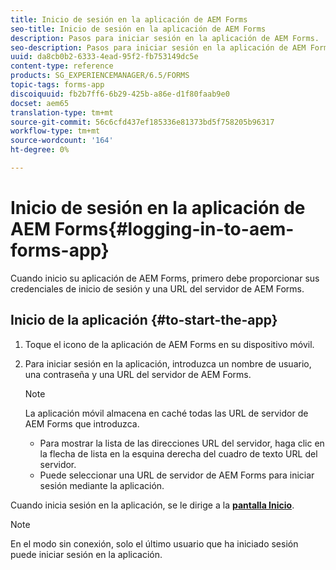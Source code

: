 ```yaml
---
title: Inicio de sesión en la aplicación de AEM Forms
seo-title: Inicio de sesión en la aplicación de AEM Forms
description: Pasos para iniciar sesión en la aplicación de AEM Forms.
seo-description: Pasos para iniciar sesión en la aplicación de AEM Forms.
uuid: da8cb0b2-6333-4ead-95f2-fb753149dc5e
content-type: reference
products: SG_EXPERIENCEMANAGER/6.5/FORMS
topic-tags: forms-app
discoiquuid: fb2b7ff6-6b29-425b-a86e-d1f80faab9e0
docset: aem65
translation-type: tm+mt
source-git-commit: 56c6cfd437ef185336e81373bd5f758205b96317
workflow-type: tm+mt
source-wordcount: '164'
ht-degree: 0%

---
```



# Inicio de sesión en la aplicación de AEM Forms{#logging-in-to-aem-forms-app}

Cuando inicio su aplicación de AEM Forms, primero debe proporcionar sus credenciales de inicio de sesión y una URL del servidor de AEM Forms.

## Inicio de la aplicación {#to-start-the-app}

1. Toque el icono de la aplicación de AEM Forms en su dispositivo móvil.
1. Para iniciar sesión en la aplicación, introduzca un nombre de usuario, una contraseña y una URL del servidor de AEM Forms.

   >[!NOTE]
   >
   >La aplicación móvil almacena en caché todas las URL de servidor de AEM Forms que introduzca.
   >
   >    * Para mostrar la lista de las direcciones URL del servidor, haga clic en la flecha de lista en la esquina derecha del cuadro de texto URL del servidor.
   >    * Puede seleccionar una URL de servidor de AEM Forms para iniciar sesión mediante la aplicación.


Cuando inicia sesión en la aplicación, se le dirige a la [**pantalla Inicio**](../../forms/using/home-screen.md).

>[!NOTE]
>
>En el modo sin conexión, solo el último usuario que ha iniciado sesión puede iniciar sesión en la aplicación.
